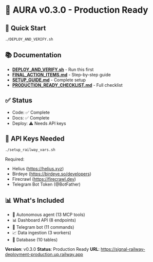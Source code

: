 # 🤖 AURA v0.3.0 - Production Ready

## 🚀 Quick Start

```bash
./DEPLOY_AND_VERIFY.sh
```

## 📚 Documentation

- **[DEPLOY_AND_VERIFY.sh](DEPLOY_AND_VERIFY.sh)** - Run this first
- **[FINAL_ACTION_ITEMS.md](FINAL_ACTION_ITEMS.md)** - Step-by-step guide
- **[SETUP_GUIDE.md](SETUP_GUIDE.md)** - Complete setup
- **[PRODUCTION_READY_CHECKLIST.md](PRODUCTION_READY_CHECKLIST.md)** - Full checklist

## ✅ Status

- Code: ✅ Complete
- Docs: ✅ Complete
- Deploy: ⚠️ Needs API keys

## 🔑 API Keys Needed

```bash
./setup_railway_vars.sh
```

Required:
- Helius (https://helius.xyz)
- Birdeye (https://birdeye.so/developers)
- Firecrawl (https://firecrawl.dev)
- Telegram Bot Token (@BotFather)

## 📊 What's Included

- 🤖 Autonomous agent (13 MCP tools)
- 📊 Dashboard API (8 endpoints)
- 💬 Telegram bot (11 commands)
- 📈 Data ingestion (3 workers)
- 💾 Database (10 tables)

**Version**: v0.3.0
**Status**: Production Ready
**URL**: https://signal-railway-deployment-production.up.railway.app
